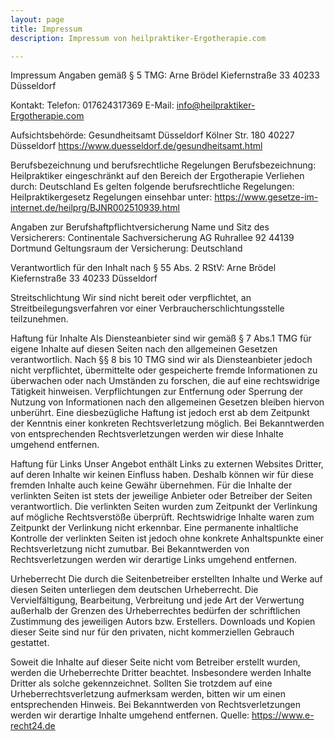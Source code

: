 ```yaml
---
layout: page
title: Impressum
description: Impressum von heilpraktiker-Ergotherapie.com

---
```


Impressum
Angaben gemäß § 5 TMG:
Arne Brödel
Kiefernstraße 33
40233 Düsseldorf

Kontakt:
Telefon: 017624317369
E-Mail: info@heilpraktiker-Ergotherapie.com

Aufsichtsbehörde:
Gesundheitsamt Düsseldorf
Kölner Str. 180
40227 Düsseldorf
https://www.duesseldorf.de/gesundheitsamt.html

Berufsbezeichnung und berufsrechtliche Regelungen
Berufsbezeichnung: Heilpraktiker eingeschränkt auf den Bereich der Ergotherapie
Verliehen durch: Deutschland
Es gelten folgende berufsrechtliche Regelungen: Heilpraktikergesetz
Regelungen einsehbar unter: https://www.gesetze-im-internet.de/heilprg/BJNR002510939.html

Angaben zur Berufshaftpflichtversicherung
Name und Sitz des Versicherers:
Continentale Sachversicherung AG
Ruhrallee 92
44139 Dortmund
Geltungsraum der Versicherung: Deutschland

Verantwortlich für den Inhalt nach § 55 Abs. 2 RStV:
Arne Brödel
Kiefernstraße 33
40233 Düsseldorf

Streitschlichtung
Wir sind nicht bereit oder verpflichtet, an Streitbeilegungsverfahren vor einer Verbraucherschlichtungsstelle teilzunehmen.

Haftung für Inhalte
Als Diensteanbieter sind wir gemäß § 7 Abs.1 TMG für eigene Inhalte auf diesen Seiten nach den allgemeinen Gesetzen verantwortlich. Nach §§ 8 bis 10 TMG sind wir als Diensteanbieter jedoch nicht verpflichtet, übermittelte oder gespeicherte fremde Informationen zu überwachen oder nach Umständen zu forschen, die auf eine rechtswidrige Tätigkeit hinweisen. Verpflichtungen zur Entfernung oder Sperrung der Nutzung von Informationen nach den allgemeinen Gesetzen bleiben hiervon unberührt. Eine diesbezügliche Haftung ist jedoch erst ab dem Zeitpunkt der Kenntnis einer konkreten Rechtsverletzung möglich. Bei Bekanntwerden von entsprechenden Rechtsverletzungen werden wir diese Inhalte umgehend entfernen.

Haftung für Links
Unser Angebot enthält Links zu externen Websites Dritter, auf deren Inhalte wir keinen Einfluss haben.
Deshalb können wir für diese fremden Inhalte auch keine Gewähr übernehmen. Für die Inhalte der verlinkten Seiten ist stets der jeweilige Anbieter oder Betreiber der Seiten verantwortlich. Die verlinkten Seiten wurden zum Zeitpunkt der Verlinkung auf mögliche Rechtsverstöße überprüft. Rechtswidrige Inhalte waren zum Zeitpunkt der Verlinkung nicht erkennbar.
Eine permanente inhaltliche Kontrolle der verlinkten Seiten ist jedoch ohne konkrete Anhaltspunkte einer Rechtsverletzung nicht zumutbar. Bei Bekanntwerden von Rechtsverletzungen werden wir derartige Links umgehend entfernen.

Urheberrecht
Die durch die Seitenbetreiber erstellten Inhalte und Werke auf diesen Seiten unterliegen dem deutschen Urheberrecht. Die Vervielfältigung, Bearbeitung, Verbreitung und jede Art der Verwertung außerhalb der Grenzen des Urheberrechtes bedürfen der schriftlichen Zustimmung des jeweiligen Autors bzw. Erstellers. Downloads und Kopien dieser Seite sind nur für den privaten, nicht kommerziellen Gebrauch gestattet.

Soweit die Inhalte auf dieser Seite nicht vom Betreiber erstellt wurden, werden die Urheberrechte Dritter beachtet. Insbesondere werden Inhalte Dritter als solche gekennzeichnet. Sollten Sie trotzdem auf eine Urheberrechtsverletzung aufmerksam werden, bitten wir um einen entsprechenden Hinweis. Bei Bekanntwerden von Rechtsverletzungen werden wir derartige Inhalte umgehend entfernen.
Quelle: https://www.e-recht24.de